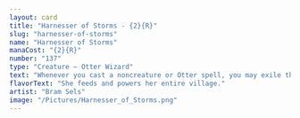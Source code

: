 ```yaml
---
layout: card
title: "Harnesser of Storms - {2}{R}"
slug: "harnesser-of-storms"
name: "Harnesser of Storms"
manaCost: "{2}{R}"
number: "137"
type: "Creature — Otter Wizard"
text: "Whenever you cast a noncreature or Otter spell, you may exile the top card of your library. Until end of turn, you may play that card. This ability triggers only once each turn."
flavorText: "She feeds and powers her entire village."
artist: "Bram Sels"
image: "/Pictures/Harnesser_of_Storms.png"
---
```


